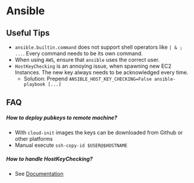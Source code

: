 # Ansible

## Useful Tips

- `ansible.builtin.command` does not support shell operators like `| & ; ...`. Every command needs to be its own command.
- When using `AWS`, ensure that `ansible` uses the correct user. 
- `HostKeyChecking` is an annoying issue, when spawning new EC2 Instances. The new key always needs to be acknowledged every time.
  - Solution: Prepend `ANSIBLE_HOST_KEY_CHECKING=False ansible-playbook [...]`

## FAQ

##### How to deploy pubkeys to remote machine?

- With `cloud-init` images the keys can be downloaded from Github or other platforms
- Manual execute `ssh-copy-id $USER@$HOSTNAME`

##### How to handle HostKeyChecking?

- See [Documentation](https://docs.ansible.com/ansible/latest/user_guide/connection_details.html#managing-host-key-checking)
